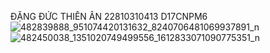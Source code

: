 ĐẶNG ĐỨC THIÊN ÂN 
22810310413
D17CNPM6 
![482839888_951074420131632_8240706481069937891_n](https://github.com/user-attachments/assets/72d1f9fe-d035-4c42-8faf-18af4d80a6bd)
![482450038_1351020749499556_1612833071090775351_n](https://github.com/user-attachments/assets/9b290928-92e8-497a-ac14-c764b6bbfc18)
